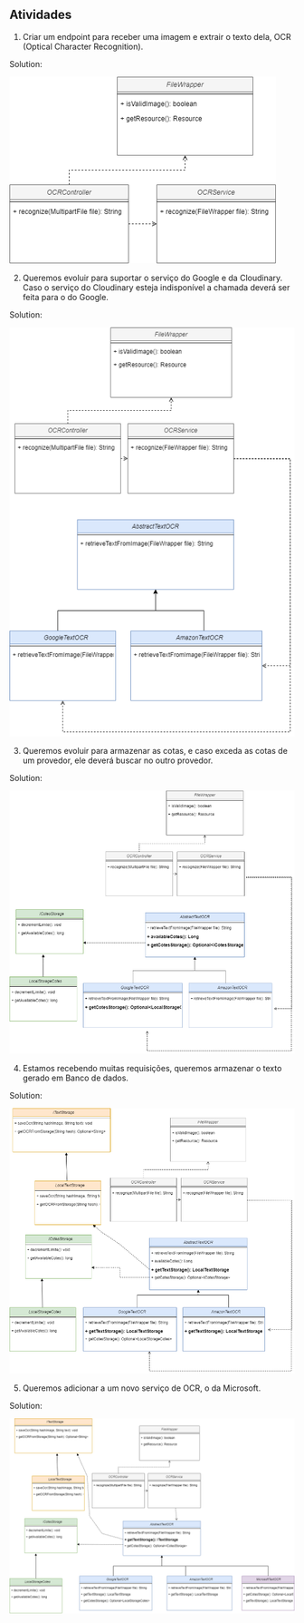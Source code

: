 ## Atividades

1. Criar um endpoint para receber uma imagem e extrair o texto dela, OCR (Optical Character Recognition).

Solution:

![1 SRP.png](images/1_SRP.png)

2. Queremos evoluir para suportar o serviço do Google e da Cloudinary.
   Caso o serviço do Cloudinary esteja indisponível a chamada deverá ser feita para o do Google.

Solution:

![3 OCP.png](images/3_OCP.png)

3. Queremos evoluir para armazenar as cotas, e caso exceda as cotas de um provedor, ele deverá buscar no outro provedor.

Solution:

![5_LSP.png](images/5_LSP.png)

4. Estamos recebendo muitas requisições, queremos armazenar o texto gerado em Banco de dados.

Solution:

![7_ISP.png](images/7_ISP.png)

5. Queremos adicionar a um novo serviço de OCR, o da Microsoft.

Solution:

![9_DIP.png](images/9_DIP.png)